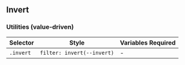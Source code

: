 ## Invert

### Utilities (value-driven)

| Selector  | Style                      | Variables Required |
| --------- | -------------------------- | ------------------ |
| `.invert` | `filter: invert(--invert)` | -                  |

